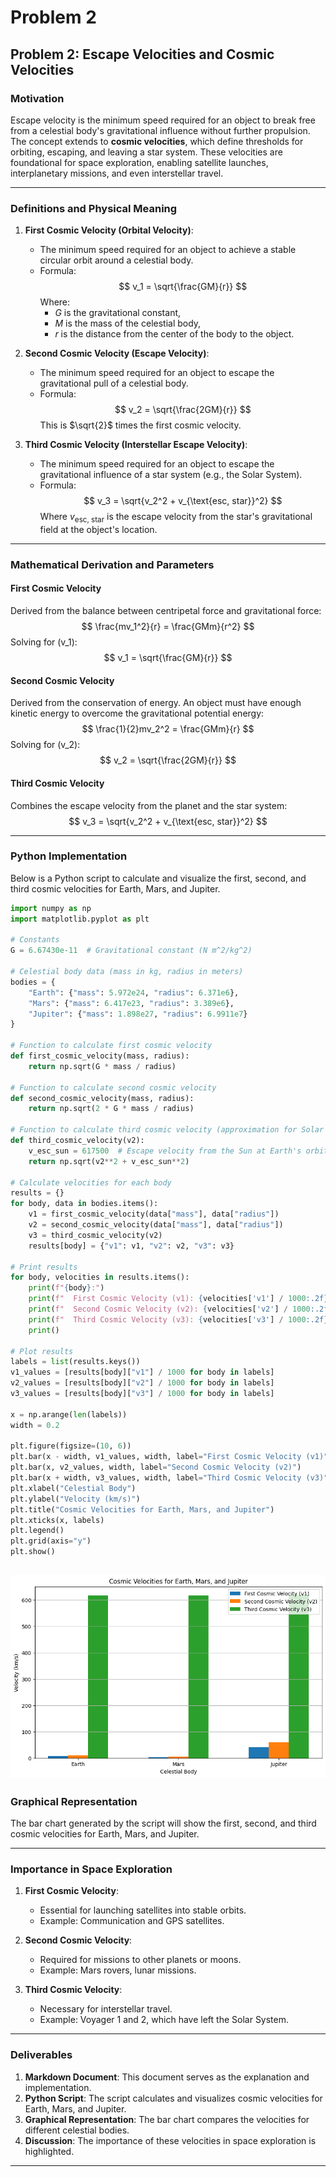 # Problem 2

## **Problem 2: Escape Velocities and Cosmic Velocities**

### **Motivation**
Escape velocity is the minimum speed required for an object to break free from a celestial body's gravitational influence without further propulsion. The concept extends to **cosmic velocities**, which define thresholds for orbiting, escaping, and leaving a star system. These velocities are foundational for space exploration, enabling satellite launches, interplanetary missions, and even interstellar travel.

---

### **Definitions and Physical Meaning**

1. **First Cosmic Velocity (Orbital Velocity)**:
   - The minimum speed required for an object to achieve a stable circular orbit around a celestial body.
   - Formula:
     $$
     v_1 = \sqrt{\frac{GM}{r}}
     $$
     Where:
     - $G$ is the gravitational constant,
     - $M$ is the mass of the celestial body,
     - $r$ is the distance from the center of the body to the object.

2. **Second Cosmic Velocity (Escape Velocity)**:
   - The minimum speed required for an object to escape the gravitational pull of a celestial body.
   - Formula:
     $$
     v_2 = \sqrt{\frac{2GM}{r}}
     $$
     This is $\sqrt{2}$ times the first cosmic velocity.

3. **Third Cosmic Velocity (Interstellar Escape Velocity)**:
   - The minimum speed required for an object to escape the gravitational influence of a star system (e.g., the Solar System).
   - Formula:
     $$
     v_3 = \sqrt{v_2^2 + v_{\text{esc, star}}^2}
     $$
     Where $v_{\text{esc, star}}$ is the escape velocity from the star's gravitational field at the object's location.

---

### **Mathematical Derivation and Parameters**

#### **First Cosmic Velocity**
Derived from the balance between centripetal force and gravitational force:
$$
    \frac{mv_1^2}{r} = \frac{GMm}{r^2}
$$
    Solving for \(v_1\):
$$
    v_1 = \sqrt{\frac{GM}{r}}
$$

#### **Second Cosmic Velocity**
Derived from the conservation of energy. An object must have enough kinetic energy to overcome the gravitational potential energy:
$$
    \frac{1}{2}mv_2^2 = \frac{GMm}{r}
$$
    Solving for \(v_2\):
$$
    v_2 = \sqrt{\frac{2GM}{r}}
$$

#### **Third Cosmic Velocity**
Combines the escape velocity from the planet and the star system:
$$
    v_3 = \sqrt{v_2^2 + v_{\text{esc, star}}^2}
$$

---

### **Python Implementation**
Below is a Python script to calculate and visualize the first, second, and third cosmic velocities for Earth, Mars, and Jupiter.

```python
import numpy as np
import matplotlib.pyplot as plt

# Constants
G = 6.67430e-11  # Gravitational constant (N m^2/kg^2)

# Celestial body data (mass in kg, radius in meters)
bodies = {
    "Earth": {"mass": 5.972e24, "radius": 6.371e6},
    "Mars": {"mass": 6.417e23, "radius": 3.389e6},
    "Jupiter": {"mass": 1.898e27, "radius": 6.9911e7}
}

# Function to calculate first cosmic velocity
def first_cosmic_velocity(mass, radius):
    return np.sqrt(G * mass / radius)

# Function to calculate second cosmic velocity
def second_cosmic_velocity(mass, radius):
    return np.sqrt(2 * G * mass / radius)

# Function to calculate third cosmic velocity (approximation for Solar System)
def third_cosmic_velocity(v2):
    v_esc_sun = 617500  # Escape velocity from the Sun at Earth's orbit (m/s)
    return np.sqrt(v2**2 + v_esc_sun**2)

# Calculate velocities for each body
results = {}
for body, data in bodies.items():
    v1 = first_cosmic_velocity(data["mass"], data["radius"])
    v2 = second_cosmic_velocity(data["mass"], data["radius"])
    v3 = third_cosmic_velocity(v2)
    results[body] = {"v1": v1, "v2": v2, "v3": v3}

# Print results
for body, velocities in results.items():
    print(f"{body}:")
    print(f"  First Cosmic Velocity (v1): {velocities['v1'] / 1000:.2f} km/s")
    print(f"  Second Cosmic Velocity (v2): {velocities['v2'] / 1000:.2f} km/s")
    print(f"  Third Cosmic Velocity (v3): {velocities['v3'] / 1000:.2f} km/s")
    print()

# Plot results
labels = list(results.keys())
v1_values = [results[body]["v1"] / 1000 for body in labels]
v2_values = [results[body]["v2"] / 1000 for body in labels]
v3_values = [results[body]["v3"] / 1000 for body in labels]

x = np.arange(len(labels))
width = 0.2

plt.figure(figsize=(10, 6))
plt.bar(x - width, v1_values, width, label="First Cosmic Velocity (v1)")
plt.bar(x, v2_values, width, label="Second Cosmic Velocity (v2)")
plt.bar(x + width, v3_values, width, label="Third Cosmic Velocity (v3)")
plt.xlabel("Celestial Body")
plt.ylabel("Velocity (km/s)")
plt.title("Cosmic Velocities for Earth, Mars, and Jupiter")
plt.xticks(x, labels)
plt.legend()
plt.grid(axis="y")
plt.show()
```
![alt text](image-1.png)
---

### **Graphical Representation**
The bar chart generated by the script will show the first, second, and third cosmic velocities for Earth, Mars, and Jupiter.

---

### **Importance in Space Exploration**
1. **First Cosmic Velocity**:
   - Essential for launching satellites into stable orbits.
   - Example: Communication and GPS satellites.

2. **Second Cosmic Velocity**:
   - Required for missions to other planets or moons.
   - Example: Mars rovers, lunar missions.

3. **Third Cosmic Velocity**:
   - Necessary for interstellar travel.
   - Example: Voyager 1 and 2, which have left the Solar System.

---

### **Deliverables**
1. **Markdown Document**: This document serves as the explanation and implementation.
2. **Python Script**: The script calculates and visualizes cosmic velocities for Earth, Mars, and Jupiter.
3. **Graphical Representation**: The bar chart compares the velocities for different celestial bodies.
4. **Discussion**: The importance of these velocities in space exploration is highlighted.

---
